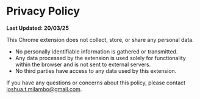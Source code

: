 # Privacy Policy

**Last Updated: 20/03/25**

This Chrome extension does not collect, store, or share any personal data.

- No personally identifiable information is gathered or transmitted.
- Any data processed by the extension is used solely for functionality within the browser and is not sent to external servers.
- No third parties have access to any data used by this extension.

If you have any questions or concerns about this policy, please contact [joshua.t.milambo@gmail.com](mailto:joshua.t.milambo@gmail.com).
